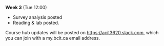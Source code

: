 **Week 3** (Tue 12:00)  

- Survey analysis posted
- Reading & lab posted.


Course hub updates will be posted on https://acit3620.slack.com, which you
can join with a my.bcit.ca email address.